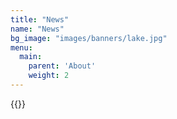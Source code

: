 ```yaml
---
title: "News"
name: "News"
bg_image: "images/banners/lake.jpg"
menu:
  main:
    parent: 'About'
    weight: 2
---
```


{{<news>}}